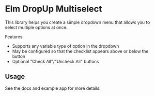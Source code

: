 # Elm DropUp Multiselect

This library helps you create a simple dropdown menu that allows you to select
multiple options at once.

Features:

 - Supports any variable type of option in the dropdown
 - May be configured so that the checklist appears above or below the button
 - Optional "Check All"/"Uncheck All" buttons

## Usage


See the docs and example app for more details.
